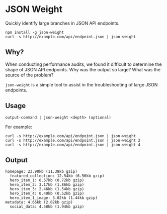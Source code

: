 # JSON Weight

Quickly identify large branches in JSON API endpoints.

```
npm install -g json-weight
curl -s http://example.com/api/endpoint.json | json-weight
```

## Why?

When conducting performance audits, we found it difficult to determine
the shape of JSON API endpoints. Why was the output so large? What was
the source of the problem?

`json-weight` is a simple tool to assist in the troubleshooting of
large JSON endpoints.

## Usage

```
output-command | json-weight <depth> (optional)
```

For example:

```
curl -s http://example.com/api/endpoint.json | json-weight
curl -s http://example.com/api/endpoint.json | json-weight 2
curl -s http://example.com/api/endpoint.json | json-weight 4
```

## Output

```
homepage: 23.90kb (11.38kb gzip)
  featured_collection: 12.54kb (6.56kb gzip)
  hero_item_1: 0.57kb (0.72kb gzip)
  hero_item_2: 3.17kb (1.86kb gzip)
  hero_item_3: 2.46kb (1.54kb gzip)
  hero_item_4: 0.40kb (0.52kb gzip)
  hero_item_1_image: 3.02kb (1.44kb gzip)
metadata: 4.66kb (2.02kb gzip)
  social_data: 4.58kb (1.94kb gzip)
```

